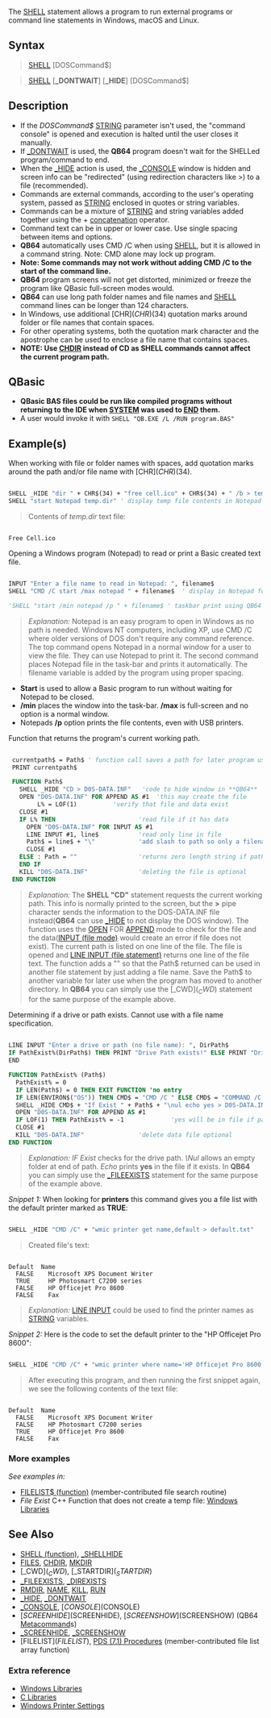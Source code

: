 The [SHELL](SHELL) statement allows a program to run external programs or command line statements in Windows, macOS and Linux.

## Syntax

> [SHELL](SHELL) [DOSCommand$]

> [SHELL](SHELL) [**_DONTWAIT**] [**_HIDE**] [DOSCommand$]

## Description

* If the *DOSCommand$* [STRING](STRING) parameter isn't used, the "command console" is opened and execution is halted until the user closes it manually.
* If [_DONTWAIT](_DONTWAIT) is used, the **QB64** program doesn't wait for the SHELLed program/command to end.
* When the [_HIDE](_HIDE) action is used, the [_CONSOLE](_CONSOLE) window is hidden and screen info can be "redirected" (using redirection characters like >) to a file (recommended).
* Commands are external commands, according to the user's operating system, passed as [STRING](STRING) enclosed in quotes or string variables.
* Commands can be a mixture of [STRING](STRING) and string variables added together using the + [concatenation](concatenation) operator.
* Command text can be in upper or lower case. Use single spacing between items and options.
* **QB64** automatically uses CMD /C when using [SHELL](SHELL), but it is allowed in a command string. Note: CMD alone may lock up program.
* **Note: Some commands may not work without adding CMD /C to the start of the command line.**
* **QB64** program screens will not get distorted, minimized or freeze the program like QBasic full-screen modes would.
* **QB64** can use long path folder names and file names and [SHELL](SHELL) command lines can be longer than 124 characters.
* In Windows, use additional [CHR$](CHR$)(34) quotation marks around folder or file names that contain spaces.
* For other operating systems, both the quotation mark character and the apostrophe can be used to enclose a file name that contains spaces.
* **NOTE: Use [CHDIR](CHDIR) instead of CD as SHELL commands cannot affect the current program path.**

## QBasic

* **QBasic BAS files could be run like compiled programs without returning to the IDE when [SYSTEM](SYSTEM) was used to [END](END) them.**
* A user would invoke it with `SHELL "QB.EXE /L /RUN program.BAS"`

## Example(s)

When working with file or folder names with spaces, add quotation marks around the path and/or file name with [CHR$](CHR$)(34).

```vb

SHELL _HIDE "dir " + CHR$(34) + "free cell.ico" + CHR$(34) + " /b > temp.dir" 
SHELL "start Notepad temp.dir" ' display temp file contents in Notepad window 

```

> Contents of *temp.dir* text file:

```text

Free Cell.ico

```

Opening a Windows program (Notepad) to read or print a Basic created text file.

```vb

INPUT "Enter a file name to read in Notepad: ", filename$
SHELL "CMD /C start /max notepad " + filename$  ' display in Notepad full screen in XP or NT   

'SHELL "start /min notepad /p " + filename$ ' taskbar print using QB64 CMD /C not necessary

```

> *Explanation:* Notepad is an easy program to open in Windows as no path is needed. Windows NT computers, including XP, use CMD /C where older versions of DOS don't require any command reference. The top command opens Notepad in a normal window for a user to view the file. They can use Notepad to print it. The second command places Notepad file in the task-bar and prints it automatically. The filename variable is added by the program using proper spacing.

* **Start** is used to allow a Basic program to run without waiting for Notepad to be closed.
* **/min** places the window into the task-bar. **/max** is full-screen and no option is a normal window.
* Notepads **/p** option prints the file contents, even with USB printers.

Function that returns the program's current working path.

```vb

 currentpath$ = Path$ ' function call saves a path for later program use
 PRINT currentpath$

 FUNCTION Path$   
   SHELL _HIDE "CD > D0S-DATA.INF"   'code to hide window in **QB64**
   OPEN "D0S-DATA.INF" FOR APPEND AS #1  'this may create the file
        L% = LOF(1)          'verify that file and data exist
   CLOSE #1   
   IF L% THEN                       'read file if it has data
     OPEN "D0S-DATA.INF" FOR INPUT AS #1
     LINE INPUT #1, line$           'read only line in file
     Path$ = line$ + "\"            'add slash to path so only a filename needs added later
     CLOSE #1
   ELSE : Path = ""                 'returns zero length string if path not found
   END IF
   KILL "D0S-DATA.INF"              'deleting the file is optional
 END FUNCTION 

```

> *Explanation:* The **SHELL "CD"** statement requests the current working path. This info is normally printed to the screen, but the **>** pipe character sends the information to the DOS-DATA.INF file instead(**QB64** can use [_HIDE](_HIDE) to not display the DOS window). The function uses the [OPEN](OPEN) FOR [APPEND](APPEND) mode to check for the file and the data([INPUT (file mode)](INPUT-(file-mode)) would create an error if file does not exist). The current path is listed on one line of the file. The file is opened and [LINE INPUT (file statement)](LINE-INPUT-(file-statement)) returns one line of the file text. The function adds a "\" so that the Path$ returned can be used in another file statement by just adding a file name. Save the Path$ to another variable for later use when the program has moved to another directory.
> In **QB64** you can simply use the [_CWD$](_CWD$) statement for the same purpose of the example above.

Determining if a drive or path exists. Cannot use with a file name specification.

```vb

LINE INPUT "Enter a drive or path (no file name): ", DirPath$
IF PathExist%(DirPath$) THEN PRINT "Drive Path exists!" ELSE PRINT "Drive Path does not exist!"
END

FUNCTION PathExist% (Path$)
  PathExist% = 0
  IF LEN(Path$) = 0 THEN EXIT FUNCTION 'no entry
  IF LEN(ENVIRON$("OS")) THEN CMD$ = "CMD /C " ELSE CMD$ = "COMMAND /C "
  SHELL _HIDE CMD$ + "If Exist " + Path$ + "\nul echo yes > D0S-DATA.INF"
  OPEN "D0S-DATA.INF" FOR APPEND AS #1
  IF LOF(1) THEN PathExist% = -1             'yes will be in file if path exists
  CLOSE #1
  KILL "D0S-DATA.INF"               'delete data file optional
END FUNCTION 

```

> *Explanation: IF Exist* checks for the drive path. *\Nul* allows an empty folder at end of path. *Echo* prints **yes** in the file if it exists.
> In **QB64** you can simply use the [_FILEEXISTS](_FILEEXISTS) statement for the same purpose of the example above.

*Snippet 1:* When looking for **printers** this command gives you a file list with the default printer marked as **TRUE**:

```vb

SHELL _HIDE "CMD /C" + "wmic printer get name,default > default.txt"

```

> Created file's text:

```text

Default  Name                           
  FALSE    Microsoft XPS Document Writer 
  TRUE     HP Photosmart C7200 series     
  FALSE    HP Officejet Pro 8600         
  FALSE    Fax

```

> *Explanation:* [LINE INPUT](LINE-INPUT) could be used to find the printer names as [STRING](STRING) variables.

*Snippet 2:* Here is the code to set the default printer to the "HP Officejet Pro 8600":

```vb

SHELL _HIDE "CMD /C" + "wmic printer where name='HP Officejet Pro 8600' call setdefaultprinter"

```

> After executing this program, and then running the first snippet again, we see the following contents of the text file:

```text

Default  Name 
  FALSE    Microsoft XPS Document Writer 
  FALSE    HP Photosmart C7200 series     
  TRUE     HP Officejet Pro 8600         
  FALSE    Fax

```

### More examples

*See examples in:*

* [FILELIST$ (function)](FILELIST$-(function)) (member-contributed file search routine)
* *File Exist* C++ Function that does not create a temp file: [Windows Libraries](Windows-Libraries)

## See Also

* [SHELL (function)](SHELL-(function)), [_SHELLHIDE](_SHELLHIDE)
* [FILES](FILES), [CHDIR](CHDIR), [MKDIR](MKDIR)
* [_CWD$](_CWD$), [_STARTDIR$](_STARTDIR$)
* [_FILEEXISTS](_FILEEXISTS), [_DIREXISTS](_DIREXISTS)
* [RMDIR](RMDIR), [NAME](NAME), [KILL](KILL), [RUN](RUN)
* [_HIDE](_HIDE), [_DONTWAIT](_DONTWAIT)
* [_CONSOLE](_CONSOLE), [$CONSOLE]($CONSOLE)
* [$SCREENHIDE]($SCREENHIDE), [$SCREENSHOW]($SCREENSHOW) (QB64 [Metacommand](Metacommand)s)
* [_SCREENHIDE](_SCREENHIDE), [_SCREENSHOW](_SCREENSHOW)
* [FILELIST$](FILELIST$), [PDS (7.1) Procedures](PDS-(7.1)-Procedures) (member-contributed file list array function)

### Extra reference

* [Windows Libraries](Windows-Libraries)
* [C Libraries](C-Libraries)
* [Windows Printer Settings](Windows-Printer-Settings)
